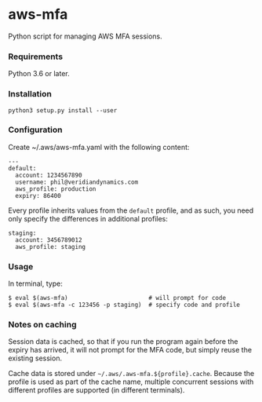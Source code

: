 # aws-mfa
Python script for managing AWS MFA sessions.

### Requirements
Python 3.6 or later.

### Installation
```
python3 setup.py install --user
```

### Configuration
Create ~/.aws/aws-mfa.yaml with the following content:
```
---
default:
  account: 1234567890
  username: phil@veridiandynamics.com
  aws_profile: production
  expiry: 86400
```

Every profile inherits values from the `default` profile, and as
such, you need only specify the differences in additional profiles:
```
staging:
  account: 3456789012
  aws_profile: staging
```

### Usage
In terminal, type:
```
$ eval $(aws-mfa)                       # will prompt for code
$ eval $(aws-mfa -c 123456 -p staging)  # specify code and profile
```

### Notes on caching
Session data is cached, so that if you run the program again before
the expiry has arrived, it will not prompt for the MFA code, but simply
reuse the existing session.

Cache data is stored under `~/.aws/.aws-mfa.${profile}.cache`. Because
the profile is used as part of the cache name, multiple concurrent sessions
with different profiles are supported (in different terminals).